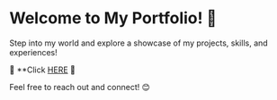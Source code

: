 # Welcome to My Portfolio! 🌟

Step into my world and explore a showcase of my projects, skills, and experiences!

🚀 **Click [HERE](https://portfolio-delta-one-85.vercel.app/) 🌟


Feel free to reach out and connect! 😊
